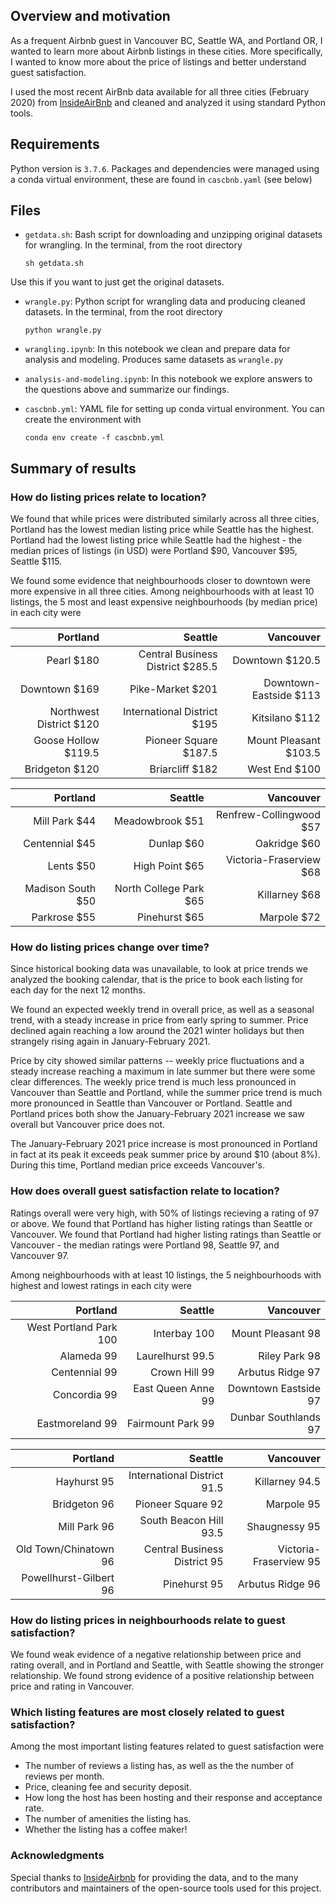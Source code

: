 ## Overview and motivation

As a frequent Airbnb guest in Vancouver BC, Seattle WA, and Portland OR, I wanted to learn more about Airbnb listings in these cities. More specifically, I wanted to know more about the price of listings and better understand guest satisfaction.

I used the most recent AirBnb data available for all three cities (February 2020) from [InsideAirBnb](http://insideairbnb.com/get-the-data.html) and cleaned and analyzed it using standard Python tools.


## Requirements

Python version is `3.7.6`. Packages and dependencies were managed using a conda virtual environment, these are found in `cascbnb.yaml` (see below)

## Files

- `getdata.sh`: Bash script for downloading and unzipping original datasets
for wrangling. In the terminal, from the root directory

    ```sh getdata.sh```

Use this if you want to just get the original datasets.

- `wrangle.py`: Python script for wrangling data and producing cleaned datasets. In the terminal, from the root directory
 
  ```python wrangle.py```

- `wrangling.ipynb`: In this notebook we clean and prepare data for analysis and modeling. Produces same datasets as `wrangle.py`
- `analysis-and-modeling.ipynb`: In this notebook we explore answers to the questions above and summarize our findings.

- `cascbnb.yml`: YAML file for setting up conda virtual environment. You can create the environment with 

    ```conda env create -f cascbnb.yml```


## Summary of results

### How do listing prices relate to location?

We found that while prices were distributed similarly across all three cities, Portland has the lowest median listing price while Seattle has the highest. Portland had the lowest listing price while Seattle had the highest - the median prices of listings (in USD) were Portland $90, Vancouver $95, Seattle $115.

We found some evidence that neighbourhoods closer to downtown were more expensive in all three cities. Among neighbourhoods with at least 10 listings, the 5 most and least expensive neighbourhoods (by median price) in each city were

|Portland   							   |Seattle  								  		   | Vancouver   					 |
|---------------------------:|--------------------------------:|----------------------:|
|Pearl  								 $180|Central Business District  $285.5|Downtown				 $120.5|
|Downtown                $169|Pike-Market								   $201|Downtown-Eastside  $113|
|Northwest District      $120|International District			 $195|Kitsilano					 $112|
|Goose Hollow      		 $119.5|Pioneer Square						 $187.5|Mount Pleasant   $103.5|
|Bridgeton               $120|Briarcliff 								   $182|West End		       $100|


| Portland   							  |  Seattle  					        | Vancouver   					 |
|--------------------------:|----------------------------:|-----------------------:|
|Mill Park  			 		 	 $44|Meadowbrook							 $51|Renfrew-Collingwood	$57|
|Centennial              $45|Dunlap  	      	         $60|Oakridge						  $60|
|Lents                   $50|High Point   	        	 $65|Victoria-Fraserview	$68|
|Madison South         	 $50|North College Park				 $65|Killarney   				  $68|
|Parkrose                $55|Pinehurst                 $65|Marpole	  					$72|


### How do listing prices change over time?

Since historical booking data was unavailable, to look at price trends we analyzed the booking calendar, that is the price to book each listing for each day for the next 12 months.

We found an expected weekly trend in overall price, as well as a seasonal trend, with a steady increase in price from early spring to summer. Price declined again reaching a low around the 2021 winter holidays but then strangely rising again in January-February 2021.

Price by city showed similar patterns -- weekly price fluctuations and a steady increase reaching a maximum in late summer but there were some clear differences. The weekly price trend is much less pronounced in Vancouver than Seattle and Portland, while the summer price trend is much more pronounced in Seattle than Vancouver or Portland. Seattle and Portland prices both show the January-February 2021 increase we saw overall but Vancouver price does not.

The January-February 2021 price increase is most pronounced in Portland in fact at its peak it exceeds peak summer price by around $10 (about 8%). During this time, Portland median price exceeds Vancouver's.

### How does overall guest satisfaction relate to location?

Ratings overall were very high, with 50% of listings recieving a rating of 97 or above. We found that Portland has higher listing ratings than Seattle or Vancouver. We found that Portland had higher listing ratings than Seattle or Vancouver - the median ratings were Portland 98, Seattle 97, and Vancouver 97. 

Among neighbourhoods with at least 10 listings, the 5 neighbourhoods with highest and lowest ratings in each city were

| Portland   							 |  Seattle  					| Vancouver   					|
|-------------------------:|-------------------:|----------------------:|
|West Portland Park  		100|Interbay    	   100|Mount Pleasant				98|
|Alameda                 99|Laurelhurst  	  99.5|Riley Park					 	98|
|Centennial              99|Crown Hill   	    99|Arbutus Ridge				97|
|Concordia     					 99|East Queen Anne   99|Downtown Eastside		97|
|Eastmoreland            99|Fairmount Park    99|Dunbar Southlands		97|

| Portland   							 |  Seattle  					        | Vancouver   					|
|-------------------------:|---------------------------:|----------------------:|
|Hayhurst  			 				 95|International District  91.5|Killarney					94.5|
|Bridgeton               96|Pioneer Square  	      	92|Marpole					 	  95|
|Mill Park               96|South Beacon Hill  	    93.5|Shaugnessy						95|
|Old Town/Chinatown      96|Central Business District 95|Victoria-Fraserview	95|
|Powellhurst-Gilbert     96|Pinehurst      					  95|Arbutus Ridge				96|

### How do listing prices in neighbourhoods relate to guest satisfaction?

We found weak evidence of a negative relationship between price and rating overall, and in Portland and Seattle, with Seattle showing the stronger relationship. We found strong evidence of a positive relationship between price and rating in Vancouver.


### Which listing features are most closely related to guest satisfaction?

Among the most important listing features related to guest satisfaction were

- The number of reviews a listing has, as well as the the number of reviews per month.
- Price, cleaning fee and security deposit.
- How long the host has been hosting and their response and acceptance rate.
- The number of amenities the listing has.
- Whether the listing has a coffee maker!


### Acknowledgments

Special thanks to [InsideAirbnb](http://insideairbnb.com/get-the-data.html) for providing the data, and to the many  contributors and maintainers of the open-source tools used for this project.
